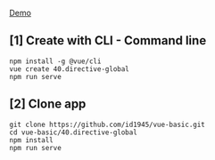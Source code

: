 [Demo](https://id1945.github.io/vue-basic/40.directive-global/dist "Demo")

## [1] Create with CLI - Command line
```
npm install -g @vue/cli
vue create 40.directive-global
npm run serve
```

## [2] Clone app
```
git clone https://github.com/id1945/vue-basic.git
cd vue-basic/40.directive-global
npm install
npm run serve
```